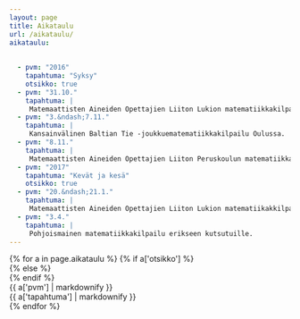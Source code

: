 ```yaml
---
layout: page
title: Aikataulu
url: /aikataulu/
aikataulu:
  
  
  - pvm: "2016"
    tapahtuma: "Syksy"
    otsikko: true
  - pvm: "31.10."
    tapahtuma: |
     Matemaattisten Aineiden Opettajien Liiton Lukion matematiikkakilpailun alkukilpailu kouluissa.
  - pvm: "3.&ndash;7.11."
    tapahtuma: |
     Kansainvälinen Baltian Tie -joukkuematematiikkakilpailu Oulussa.
  - pvm: "8.11."
    tapahtuma: |
     Matemaattisten Aineiden Opettajien Liiton Peruskoulun matematiikkakilpailun alkukilpailu kouluissa.
  - pvm: "2017"
    tapahtuma: "Kevät ja kesä"
    otsikko: true
  - pvm: "20.&ndash;21.1."
    tapahtuma: |
     Matemaattisten Aineiden Opettajien Liiton Lukion matematiikakkilpailun ja Peruskoulun matematiikkakilpailun loppukilpailut Helsingissä.
  - pvm: "3.4."
    tapahtuma: |
     Pohjoismainen matematiikkakilpailu erikseen kutsutuille.
---
```

<div class="list-group">
{% for a in page.aikataulu %}
{% if a['otsikko'] %}<div class="list-group-item-info row">{% else %}<div class="list-group-item row">{% endif %}
<div class="col-sm-3">{{ a['pvm'] | markdownify }}</div>
<div class="col-sm-9">{{ a['tapahtuma'] | markdownify }}</div>
</div>
{% endfor %}
</div>
